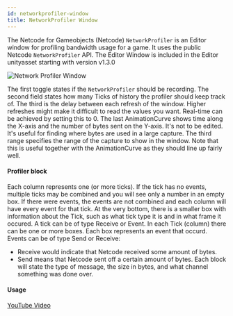 ```yaml
---
id: networkprofiler-window
title: NetworkProfiler Window
---
```


The Netcode for Gameobjects (Netcode) `NetworkProfiler` is an Editor window for profiling bandwidth usage for a game. It uses the public Netcode `NetworkProfiler` API. The Editor Window is included in the Editor unityasset starting with version v1.3.0

![Network Profiler Window](https://i.imgur.com/VwTLPGB.png)

The first toggle states if the `NetworkProfiler` should be recording. The second field states how many Ticks of history the profiler should keep track of. The third is the delay between each refresh of the window. Higher refreshes might make it difficult to read the values you want. Real-time can be achieved by setting this to 0. The last AnimationCurve shows time along the X-axis and the number of bytes sent on the Y-axis. It's not to be edited. It's useful for finding where bytes are used in a large capture. The third range specifies the range of the capture to show in the window. Note that this is useful together with the AnimationCurve as they should line up fairly well.


#### Profiler block
Each column represents one (or more ticks). If the tick has no events, multiple ticks may be combined and you will see only a number in an empty box. If there were events, the events are not combined and each column will have every event for that tick. At the very bottom, there is a smaller box with information about the Tick, such as what tick type it is and in what frame it occured. A tick can be of type Receive or Event. In each Tick (column) there can be one or more boxes. Each box represents an event that occurd. Events can be of type Send or Receive:
 
- Receive would indicate that  Netcode received some amount of bytes. 
- Send means that Netcode sent off a certain amount of bytes. Each block will state the type of message, the size in bytes, and what channel something was done over.

#### Usage
[YouTube Video](https://youtu.be/-icRrZGg6r8)

